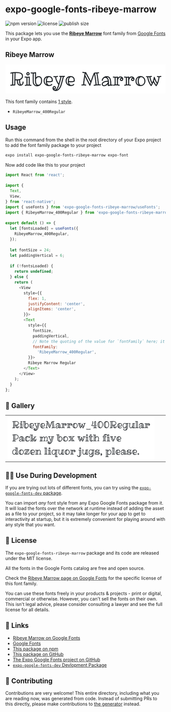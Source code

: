 # expo-google-fonts-ribeye-marrow

![npm version](https://flat.badgen.net/npm/v/expo-google-fonts-ribeye-marrow)
![license](https://flat.badgen.net/github/license/expo/google-fonts)
![publish size](https://flat.badgen.net/packagephobia/install/expo-google-fonts-ribeye-marrow)

This package lets you use the [**Ribeye Marrow**](https://fonts.google.com/specimen/Ribeye+Marrow) font family from [Google Fonts](https://fonts.google.com/) in your Expo app.

## Ribeye Marrow

![Ribeye Marrow](./font-family.png)

This font family contains [1 style](#-gallery).

- `RibeyeMarrow_400Regular`

## Usage

Run this command from the shell in the root directory of your Expo project to add the font family package to your project
```sh
expo install expo-google-fonts-ribeye-marrow expo-font
```

Now add code like this to your project
```js
import React from 'react';

import {
  Text,
  View,
} from 'react-native';
import { useFonts } from 'expo-google-fonts-ribeye-marrow/useFonts';
import { RibeyeMarrow_400Regular } from 'expo-google-fonts-ribeye-marrow/400Regular';

export default () => {
  let [fontsLoaded] = useFonts({
    RibeyeMarrow_400Regular,
  });

  let fontSize = 24;
  let paddingVertical = 6;

  if (!fontsLoaded) {
    return undefined;
  } else {
    return (
      <View
        style={{
          flex: 1,
          justifyContent: 'center',
          alignItems: 'center',
        }}>
        <Text
          style={{
            fontSize,
            paddingVertical,
            // Note the quoting of the value for `fontFamily` here; it expects a string!
            fontFamily:
              'RibeyeMarrow_400Regular',
          }}>
          Ribeye Marrow Regular
        </Text>
      </View>
    );
  }
};

```

## 🔡 Gallery


||||
|-|-|-|
|![RibeyeMarrow_400Regular](.//400Regular/RibeyeMarrow_400Regular.ttf.png)||||


## 👩‍💻 Use During Development

If you are trying out lots of different fonts, you can try using the [`expo-google-fonts-dev` package](https://github.com/freeboub/google-fonts/tree/master/font-packages/dev#readme).

You can import *any* font style from any Expo Google Fonts package from it. It will load the fonts
over the network at runtime instead of adding the asset as a file to your project, so it may take longer
for your app to get to interactivity at startup, but it is extremely convenient
for playing around with any style that you want.

## 📖 License

The `expo-google-fonts-ribeye-marrow` package and its code are released under the MIT license.

All the fonts in the Google Fonts catalog are free and open source.

Check the [Ribeye Marrow page on Google Fonts](https://fonts.google.com/specimen/Ribeye+Marrow) for the specific license of this font family.

You can use these fonts freely in your products & projects - print or digital, commercial or otherwise. However, you can't sell the fonts on their own. This isn't legal advice, please consider consulting a lawyer and see the full license for all details.

## 🔗 Links

- [Ribeye Marrow on Google Fonts](https://fonts.google.com/specimen/Ribeye+Marrow)
- [Google Fonts](https://fonts.google.com/)
- [This package on npm](https://www.npmjs.com/package/expo-google-fonts-ribeye-marrow)
- [This package on GitHub](https://github.com/freeboub/google-fonts/tree/master/font-packages/ribeye-marrow)
- [The Expo Google Fonts project on GitHub](https://github.com/freeboub/google-fonts)
- [`expo-google-fonts-dev` Devlopment Package](https://github.com/freeboub/google-fonts/tree/master/font-packages/dev)

## 🤝 Contributing

Contributions are very welcome! This entire directory, including what you are reading now, was generated from code. Instead of submitting PRs to this directly, please make contributions to [the generator](https://github.com/freeboub/google-fonts/tree/master/packages/generator) instead.
